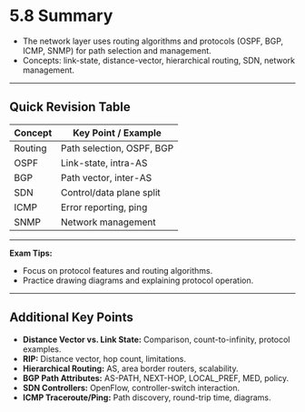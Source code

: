 # 5.8 Summary

- The network layer uses routing algorithms and protocols (OSPF, BGP, ICMP, SNMP) for path selection and management.
- Concepts: link-state, distance-vector, hierarchical routing, SDN, network management.

---

## Quick Revision Table
| Concept      | Key Point / Example         |
|--------------|----------------------------|
| Routing      | Path selection, OSPF, BGP  |
| OSPF         | Link-state, intra-AS       |
| BGP          | Path vector, inter-AS      |
| SDN          | Control/data plane split   |
| ICMP         | Error reporting, ping      |
| SNMP         | Network management         |

---

**Exam Tips:**
- Focus on protocol features and routing algorithms.
- Practice drawing diagrams and explaining protocol operation.

---

## Additional Key Points
- **Distance Vector vs. Link State:** Comparison, count-to-infinity, protocol examples.
- **RIP:** Distance vector, hop count, limitations.
- **Hierarchical Routing:** AS, area border routers, scalability.
- **BGP Path Attributes:** AS-PATH, NEXT-HOP, LOCAL_PREF, MED, policy.
- **SDN Controllers:** OpenFlow, controller-switch interaction.
- **ICMP Traceroute/Ping:** Path discovery, round-trip time, diagrams. 